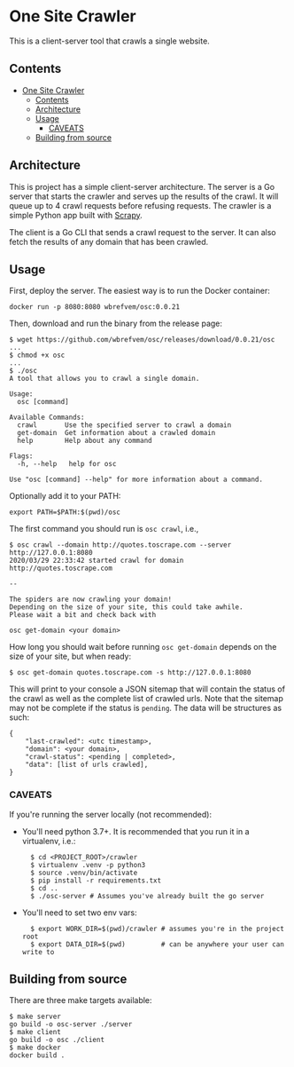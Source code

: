 # One Site Crawler

This is a client-server tool that crawls a single website.

## Contents
- [One Site Crawler](#one-site-crawler)
  - [Contents](#contents)
  - [Architecture](#architecture)
  - [Usage](#usage)
    - [CAVEATS](#caveats)
  - [Building from source](#building-from-source)

## Architecture

This is project has a simple client-server architecture. The server is a Go server that starts the crawler and serves up the results of the crawl. It will queue up to 4 crawl requests before refusing requests. The crawler is a simple Python app built with [Scrapy](https://scrapy.org/).

The client is a Go CLI that sends a crawl request to the server. It can also fetch the results of any domain that has been crawled.

## Usage

First, deploy the server. The easiest way is to run the Docker container:

```
docker run -p 8080:8080 wbrefvem/osc:0.0.21
```

Then, download and run the binary from the release page:

```
$ wget https://github.com/wbrefvem/osc/releases/download/0.0.21/osc
...
$ chmod +x osc
...
$ ./osc
A tool that allows you to crawl a single domain.

Usage:
  osc [command]

Available Commands:
  crawl       Use the specified server to crawl a domain
  get-domain  Get information about a crawled domain
  help        Help about any command

Flags:
  -h, --help   help for osc

Use "osc [command] --help" for more information about a command.
```

Optionally add it to your PATH:
```
export PATH=$PATH:$(pwd)/osc
```


The first command you should run is `osc crawl`, i.e.,
```
$ osc crawl --domain http://quotes.toscrape.com --server http://127.0.0.1:8080
2020/03/29 22:33:42 started crawl for domain http://quotes.toscrape.com

--

The spiders are now crawling your domain!
Depending on the size of your site, this could take awhile.
Please wait a bit and check back with

osc get-domain <your domain>
```

How long you should wait before running `osc get-domain` depends on the size of your site, but when ready:

```
$ osc get-domain quotes.toscrape.com -s http://127.0.0.1:8080
```

This will print to your console a JSON sitemap that will contain the status of the crawl as well as the complete list of crawled urls. Note that the sitemap may not be complete if the status is `pending`. The data will be structures as such:

```
{
    "last-crawled": <utc timestamp>,
    "domain": <your domain>,
    "crawl-status": <pending | completed>,
    "data": [list of urls crawled],
}

```

### CAVEATS  
If you're running the server locally (not recommended): 
* You'll need python 3.7+. It is recommended that you run it in a virtualenv, i.e.:
  ```
    $ cd <PROJECT_ROOT>/crawler
    $ virtualenv .venv -p python3
    $ source .venv/bin/activate
    $ pip install -r requirements.txt
    $ cd ..
    $ ./osc-server # Assumes you've already built the go server
  ```
* You'll need to set two env vars:
  ```
    $ export WORK_DIR=$(pwd)/crawler # assumes you're in the project root
    $ export DATA_DIR=$(pwd)         # can be anywhere your user can write to
  ```

## Building from source

There are three make targets available:

```
$ make server
go build -o osc-server ./server
$ make client
go build -o osc ./client
$ make docker
docker build . 
```